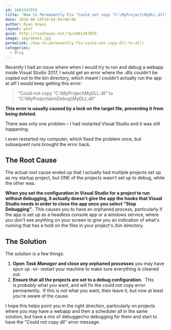 ```yaml
---
id: 1001347859
title: 'How to Permanently Fix "Could not copy "C:\MyProject\MyDLL.dll" to "C:\MyProject\bin\Debug\MyDLL.dll".'
date: 2018-06-18T19:03:02+00:00
author: Ryan Hayes
layout: post
guid: http://ryanhayes.net/?p=1001347859
image: img/demo1.jpg
permalink: /how-to-permanently-fix-could-not-copy-dll-to-dll/
categories:
  - Blog
---
```

Recently I had an issue where when I would try to run and debug a webapp inside Visual Studio 2017, I would get an error where the .dlls couldn't be copied out to the bin directory, which meant I couldn't actually run the app at all! I would keep getting this error:

> "Could not copy "C:\MyProject\MyDLL.dll" to "C:\MyProject\bin\Debug\MyDLL.dll"

**This error is usually caused by a lock on the target file, preventing it from being deleted.**

There was only one problem &#8211; I had restarted Visual Studio and it was still happening.

I even restarted my computer, which fixed the problem once, but subsequent runs brought the error back.

## The Root Cause

The actual root cause ended up that I actually had multiple projects set up as my startup project, but ONE of the projects wasn't set up to debug, while the other was.

**When you set the configuration in Visual Studio for a project to run without debugging, it actually doesn't give the app the hooks that Visual Studio needs in order to close the app once you select "Stop Debugging".**  This causes you to have an orphaned process, particularly if the app is set up as a headless console app or a windows service, where you don't see anything on your screen to give you an indication of what's running that has a hold on the files in your project's /bin directory.

## The Solution

The solution is a few things:

  1. **Open _Task Manager_ and close any orphaned processes** you may have spun up -or- restart your machine to make sure everything is cleaned out.
  2. **Ensure that all the projects are set to a debug configuration.**  This is _probably_ what you want, and will fix the could not copy error permanently.  If this is _not_ what you want, then leave it, but now at least you're aware of the cause.

I hope this helps point you in the right direction, particularly on projects where you may have a webapp and then a scheduler all in the same solution, but have a mix of debugger/no debugging for them and start to have the "Could not copy dll" error message.

&nbsp;

&nbsp;
